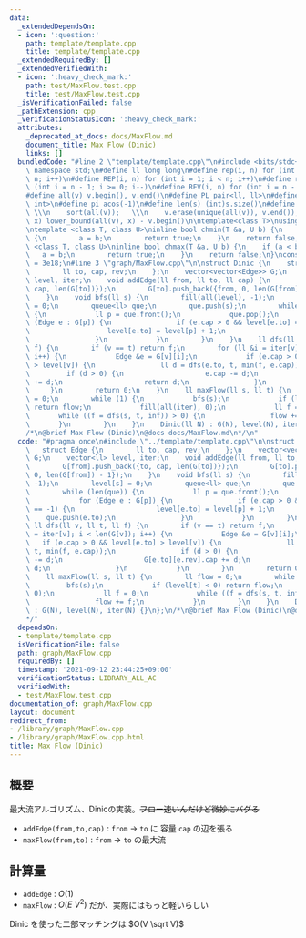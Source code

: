```yaml
---
data:
  _extendedDependsOn:
  - icon: ':question:'
    path: template/template.cpp
    title: template/template.cpp
  _extendedRequiredBy: []
  _extendedVerifiedWith:
  - icon: ':heavy_check_mark:'
    path: test/MaxFlow.test.cpp
    title: test/MaxFlow.test.cpp
  _isVerificationFailed: false
  _pathExtension: cpp
  _verificationStatusIcon: ':heavy_check_mark:'
  attributes:
    _deprecated_at_docs: docs/MaxFlow.md
    document_title: Max Flow (Dinic)
    links: []
  bundledCode: "#line 2 \"template/template.cpp\"\n#include <bits/stdc++.h>\nusing\
    \ namespace std;\n#define ll long long\n#define rep(i, n) for (int i = 0; i <\
    \ n; i++)\n#define REP(i, n) for (int i = 1; i < n; i++)\n#define rev(i, n) for\
    \ (int i = n - 1; i >= 0; i--)\n#define REV(i, n) for (int i = n - 1; i > 0; i--)\n\
    #define all(v) v.begin(), v.end()\n#define PL pair<ll, ll>\n#define PI pair<int,\
    \ int>\n#define pi acos(-1)\n#define len(s) (int)s.size()\n#define compress(v)\
    \ \\\n    sort(all(v));   \\\n    v.erase(unique(all(v)), v.end());\n#define comid(v,\
    \ x) lower_bound(all(v), x) - v.begin()\n\ntemplate<class T>\nusing prique=priority_queue<T,vector<T>,greater<>>;\n\
    \ntemplate <class T, class U>\ninline bool chmin(T &a, U b) {\n    if (a > b)\
    \ {\n        a = b;\n        return true;\n    }\n    return false;\n}\ntemplate\
    \ <class T, class U>\ninline bool chmax(T &a, U b) {\n    if (a < b) {\n     \
    \   a = b;\n        return true;\n    }\n    return false;\n}\nconstexpr ll inf\
    \ = 3e18;\n#line 3 \"graph/MaxFlow.cpp\"\n\nstruct Dinic {\n    struct Edge {\n\
    \        ll to, cap, rev;\n    };\n    vector<vector<Edge>> G;\n    vector<ll>\
    \ level, iter;\n    void addEdge(ll from, ll to, ll cap) {\n        G[from].push_back({to,\
    \ cap, len(G[to])});\n        G[to].push_back({from, 0, len(G[from]) - 1});\n\
    \    }\n    void bfs(ll s) {\n        fill(all(level), -1);\n        level[s]\
    \ = 0;\n        queue<ll> que;\n        que.push(s);\n        while (len(que))\
    \ {\n            ll p = que.front();\n            que.pop();\n            for\
    \ (Edge e : G[p]) {\n                if (e.cap > 0 && level[e.to] == -1) {\n \
    \                   level[e.to] = level[p] + 1;\n                    que.push(e.to);\n\
    \                }\n            }\n        }\n    }\n    ll dfs(ll v, ll t, ll\
    \ f) {\n        if (v == t) return f;\n        for (ll &i = iter[v]; i < len(G[v]);\
    \ i++) {\n            Edge &e = G[v][i];\n            if (e.cap > 0 && level[e.to]\
    \ > level[v]) {\n                ll d = dfs(e.to, t, min(f, e.cap));\n       \
    \         if (d > 0) {\n                    e.cap -= d;\n                    G[e.to][e.rev].cap\
    \ += d;\n                    return d;\n                }\n            }\n   \
    \     }\n        return 0;\n    }\n    ll maxFlow(ll s, ll t) {\n        ll flow\
    \ = 0;\n        while (1) {\n            bfs(s);\n            if (level[t] < 0)\
    \ return flow;\n            fill(all(iter), 0);\n            ll f = 0;\n     \
    \       while ((f = dfs(s, t, inf)) > 0) {\n                flow += f;\n     \
    \       }\n        }\n    }\n    Dinic(ll N) : G(N), level(N), iter(N) {}\n};\n\
    /*\n@brief Max Flow (Dinic)\n@docs docs/MaxFlow.md\n*/\n"
  code: "#pragma once\n#include \"../template/template.cpp\"\n\nstruct Dinic {\n \
    \   struct Edge {\n        ll to, cap, rev;\n    };\n    vector<vector<Edge>>\
    \ G;\n    vector<ll> level, iter;\n    void addEdge(ll from, ll to, ll cap) {\n\
    \        G[from].push_back({to, cap, len(G[to])});\n        G[to].push_back({from,\
    \ 0, len(G[from]) - 1});\n    }\n    void bfs(ll s) {\n        fill(all(level),\
    \ -1);\n        level[s] = 0;\n        queue<ll> que;\n        que.push(s);\n\
    \        while (len(que)) {\n            ll p = que.front();\n            que.pop();\n\
    \            for (Edge e : G[p]) {\n                if (e.cap > 0 && level[e.to]\
    \ == -1) {\n                    level[e.to] = level[p] + 1;\n                \
    \    que.push(e.to);\n                }\n            }\n        }\n    }\n   \
    \ ll dfs(ll v, ll t, ll f) {\n        if (v == t) return f;\n        for (ll &i\
    \ = iter[v]; i < len(G[v]); i++) {\n            Edge &e = G[v][i];\n         \
    \   if (e.cap > 0 && level[e.to] > level[v]) {\n                ll d = dfs(e.to,\
    \ t, min(f, e.cap));\n                if (d > 0) {\n                    e.cap\
    \ -= d;\n                    G[e.to][e.rev].cap += d;\n                    return\
    \ d;\n                }\n            }\n        }\n        return 0;\n    }\n\
    \    ll maxFlow(ll s, ll t) {\n        ll flow = 0;\n        while (1) {\n   \
    \         bfs(s);\n            if (level[t] < 0) return flow;\n            fill(all(iter),\
    \ 0);\n            ll f = 0;\n            while ((f = dfs(s, t, inf)) > 0) {\n\
    \                flow += f;\n            }\n        }\n    }\n    Dinic(ll N)\
    \ : G(N), level(N), iter(N) {}\n};\n/*\n@brief Max Flow (Dinic)\n@docs docs/MaxFlow.md\n\
    */"
  dependsOn:
  - template/template.cpp
  isVerificationFile: false
  path: graph/MaxFlow.cpp
  requiredBy: []
  timestamp: '2021-09-12 23:44:25+09:00'
  verificationStatus: LIBRARY_ALL_AC
  verifiedWith:
  - test/MaxFlow.test.cpp
documentation_of: graph/MaxFlow.cpp
layout: document
redirect_from:
- /library/graph/MaxFlow.cpp
- /library/graph/MaxFlow.cpp.html
title: Max Flow (Dinic)
---
```

## 概要

最大流アルゴリズム、Dinicの実装。~~フロー速いんだけど微妙にバグる~~

- ```addEdge(from,to,cap)``` : ```from``` -> ```to``` に 容量 ```cap``` の辺を張る
- ```maxFlow(from,to)``` : ```from``` -> ```to``` の最大流

## 計算量

- ```addEdge``` : $O(1)$
- ```maxFlow``` : $O(E\ V^2)$ だが、実際にはもっと軽いらしい

Dinic を使った二部マッチングは $O(V \sqrt V)$ 